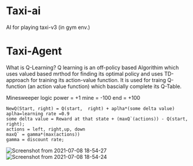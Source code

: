 # Taxi-ai
AI for playing taxi-v3 (in gym env.)

# Taxi-Agent
What is Q-Learning?
Q learning is an off-policy based Algorithim which uses valued based mrthod for finding its optimal policy and uses TD-approach for training its action-value function.
It is used for traing Q-function (an action value function) which bascially complete its Q-Table.


Minesweeper logic
    power = +1
    mine = -100
    end = +100
    
    NewQ(Start, right) = Q(start,  right) + aplha*(some delta value)
    aplha=learning rate =0.9
    some delta value = Reward at that state + (maxQ`(actions)) - Q(start, right);
    actions = left, right,up, down
    maxQ` = gamma*(max(actions)) 
    gamma = discount rate;

    
![Screenshot from 2021-07-08 18-54-27](https://user-images.githubusercontent.com/48405411/126893486-68208bab-d6d6-4b3c-bf16-3b7905f6f0b4.png)
![Screenshot from 2021-07-08 18-54-24](https://user-images.githubusercontent.com/48405411/126893490-51d69f3a-128c-4ff9-90ac-b76be2f4b9ec.png)
